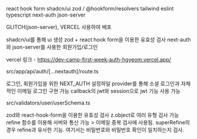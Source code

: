 react hook form
shadcn/ui
zod / @hookform/resolvers
tailwind
eslint
typescript
next-auth
json-server

GLITCH(json-server), VERCEL 사용하여 배포

shadcn/ui를 통해 ui 생성
zod + react hook form을 이용한 유효성 검사
next-auth와 json-server를 사용한 회원가입/로그인

vercel 링크 - https://dev-camp-first-week-auth-hgyeom.vercel.app/


src/app/api/auth/[...nextauth]/route.ts

로그인, 회원가입을 위한 NEXT_AUTH 설정파일
provider를 통해 소셜 로그인과 자체적인 이메일 로그인 구현 가능
callback의 jwt와 session으로 jwt 기능 사용 가능


src/validators/user/userSchema.ts

zod와 react-hook-form을 이용한 유효성 검사
z.object로 여러 유형 검사 가능
refine 함수를 이용해 서버와 통신 가능 > 이메일 중복 검사에 사용됨.
superRefine의 경우 refine과 유사한 기능.
여기서는 비밀번호와 비밀번호 확인이 일치하는지 검사.
